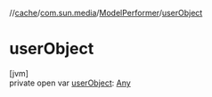 //[cache](../../../index.md)/[com.sun.media](../index.md)/[ModelPerformer](index.md)/[userObject](user-object.md)

# userObject

[jvm]\
private open var [userObject](user-object.md): [Any](https://kotlinlang.org/api/latest/jvm/stdlib/kotlin/-any/index.html)
